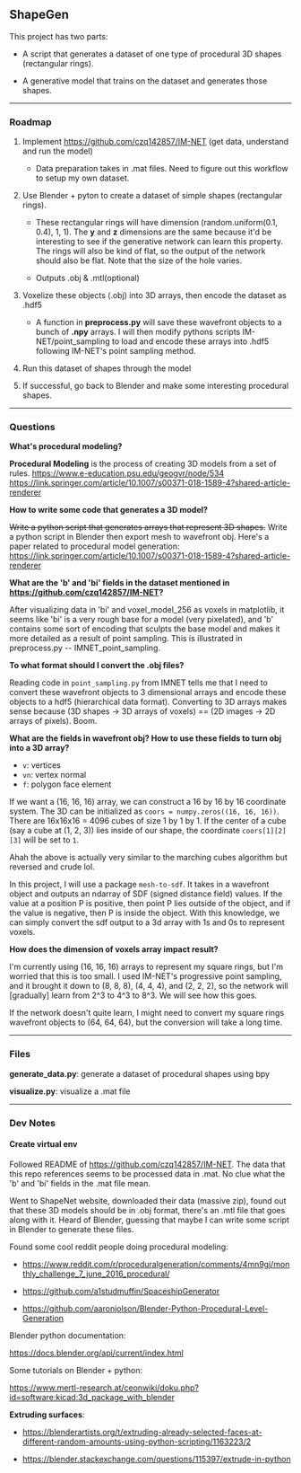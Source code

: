 ## ShapeGen

This project has two parts:

- A script that generates a dataset of one type of procedural 3D shapes (rectangular rings). 

- A generative model that trains on the dataset and generates those shapes. 

---

### Roadmap

1. Implement https://github.com/czq142857/IM-NET (get data, understand and run the model)

    - Data preparation takes in .mat files. Need to figure out this workflow to setup my own dataset. 

2. Use Blender + pyton to create a dataset of simple shapes (rectangular rings). 

    - These rectangular rings will have dimension (random.uniform(0.1, 0.4), 1, 1). The **y** and **z** dimensions are the same because it'd be interesting to see if the generative network can learn this property. The rings will also be kind of flat, so the output of the network should also be flat. Note that the size of the hole varies. 

    - Outputs .obj & .mtl(optional)

3. Voxelize these objects (.obj) into 3D arrays, then encode the dataset as .hdf5

    - A function in **preprocess.py** will save these wavefront objects to a bunch of **.npy** arrays. I will then modify pythons scripts IM-NET/point_sampling to load and encode these arrays into .hdf5 following IM-NET's point sampling method.

4. Run this dataset of shapes through the model

5. If successful, go back to Blender and make some interesting procedural shapes.

---

### Questions

**What's procedural modeling?**

**Procedural Modeling** is the process of creating 3D models from a set of rules. 
https://www.e-education.psu.edu/geogvr/node/534
https://link.springer.com/article/10.1007/s00371-018-1589-4?shared-article-renderer

**How to write some code that generates a 3D model?**

~~Write a python script that generates arrays that represent 3D shapes.~~ Write a python script in Blender then export mesh to wavefront obj. Here's a paper related to procedural model generation: https://link.springer.com/article/10.1007/s00371-018-1589-4?shared-article-renderer

**What are the 'b' and 'bi' fields in the dataset mentioned in https://github.com/czq142857/IM-NET?**

After visualizing data in 'bi' and voxel_model_256 as voxels in matplotlib, it seems like 'bi' is a very rough base for a model (very pixelated), and 'b' contains some sort of encoding that sculpts the base model and makes it more detailed as a result of point sampling. This is illustrated in preprocess.py -- IMNET_point_sampling.

**To what format should I convert the .obj files?**

Reading code in ```point_sampling.py``` from IMNET tells me that I need to convert these wavefront objects to 3 dimensional arrays and encode these objects to a hdf5 (hierarchical data format). Converting to 3D arrays makes sense because (3D shapes -> 3D arrays of voxels) == (2D images -> 2D arrays of pixels). Boom.  

**What are the fields in wavefront obj? How to use these fields to turn obj into a 3D array?**

- ```v```: vertices
- ```vn```: vertex normal
- ```f```: polygon face element

If we want a (16, 16, 16) array, we can construct a 16 by 16 by 16 coordinate system. The 3D can be initialized as ```coors = numpy.zeros((16, 16, 16))```. There are 16x16x16 = 4096 cubes of size 1 by 1 by 1. If the center of a cube (say a cube at (1, 2, 3)) lies inside of our shape, the coordinate ```coors[1][2][3]``` will be set to ```1```. 

Ahah the above is actually very similar to the marching cubes algorithm but reversed and crude lol. 

In this project, I will use a package ```mesh-to-sdf```. It takes in a wavefront object and outputs an ndarray of SDF (signed distance field) values. If the value at a position P is positive, then point P lies outside of the object, and if the value is negative, then P is inside the object. With this knowledge, we can simply convert the sdf output to a 3d array with 1s and 0s to represent voxels. 

**How does the dimension of voxels array impact result?**

I'm currently using (16, 16, 16) arrays to represent my square rings, but I'm worried that this is too small. I used IM-NET's progressive point sampling, and it brought it down to (8, 8, 8), (4, 4, 4), and (2, 2, 2), so the network will [gradually] learn from 2^3 to 4^3 to 8^3. We will see how this goes. 

If the network doesn't quite learn, I might need to convert my square rings wavefront objects to (64, 64, 64), but the conversion will take a long time. 

---

### Files

**generate_data.py**: generate a dataset of procedural shapes using bpy

**visualize.py**: visualize a .mat file

---

### Dev Notes

#### Create virtual env

Followed README of https://github.com/czq142857/IM-NET. The data that this repo references seems to be processed data in .mat. No clue what the 'b' and 'bi' fields in the .mat file mean. 

Went to ShapeNet website, downloaded their data (massive zip), found out that these 3D models should be in .obj format, there's an .mtl file that goes along with it. Heard of Blender, guessing that maybe I can write some script in Blender to generate these files.

Found some cool reddit people doing procedural modeling: 

- https://www.reddit.com/r/proceduralgeneration/comments/4mn9gj/monthly_challenge_7_june_2016_procedural/

- https://github.com/a1studmuffin/SpaceshipGenerator

- https://github.com/aaronjolson/Blender-Python-Procedural-Level-Generation

Blender python documentation:

https://docs.blender.org/api/current/index.html

Some tutorials on Blender + python: 

https://www.mertl-research.at/ceonwiki/doku.php?id=software:kicad:3d_package_with_blender

**Extruding surfaces**:

- https://blenderartists.org/t/extruding-already-selected-faces-at-different-random-amounts-using-python-scripting/1163223/2

- https://blender.stackexchange.com/questions/115397/extrude-in-python



